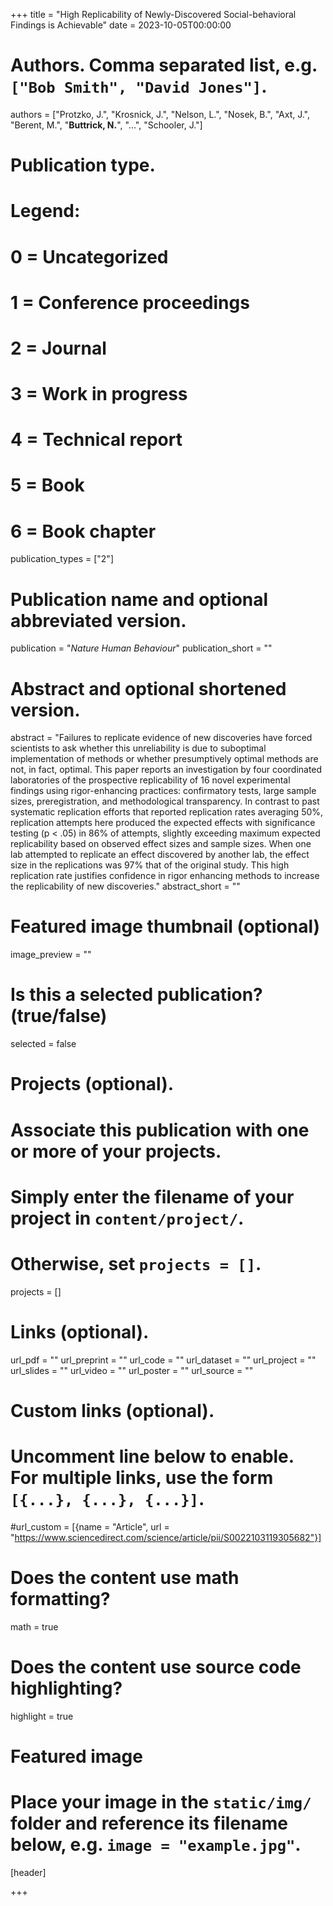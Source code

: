 +++
title = "High Replicability of Newly-Discovered Social-behavioral Findings is Achievable"
date = 2023-10-05T00:00:00

# Authors. Comma separated list, e.g. `["Bob Smith", "David Jones"]`.
authors = ["Protzko, J.", "Krosnick, J.", "Nelson, L.", "Nosek, B.", "Axt, J.", "Berent, M.", "**Buttrick, N.**", "...", "Schooler, J."]

# Publication type.
# Legend:
# 0 = Uncategorized
# 1 = Conference proceedings
# 2 = Journal
# 3 = Work in progress
# 4 = Technical report
# 5 = Book
# 6 = Book chapter
publication_types = ["2"]

# Publication name and optional abbreviated version.
publication = "*Nature Human Behaviour*"
publication_short = ""

# Abstract and optional shortened version.
abstract = "Failures to replicate evidence of new discoveries have forced scientists to ask whether this unreliability is due to suboptimal implementation of methods or whether presumptively optimal methods are not, in fact, optimal. This paper reports an investigation by four coordinated laboratories of the prospective replicability of 16 novel experimental findings using rigor-enhancing practices: confirmatory tests, large sample sizes, preregistration, and methodological transparency. In contrast to past systematic replication efforts that reported replication rates averaging 50%, replication attempts here produced the expected effects with significance testing (p &lt; .05) in 86% of attempts, slightly exceeding maximum expected replicability based on observed effect sizes and sample sizes. When one lab attempted to replicate an effect discovered by another lab, the effect size in the replications was 97% that of the original study. This high replication rate justifies confidence in rigor enhancing methods to increase the replicability of new discoveries."
abstract_short = ""

# Featured image thumbnail (optional)
image_preview = ""

# Is this a selected publication? (true/false)
selected = false

# Projects (optional).
#   Associate this publication with one or more of your projects.
#   Simply enter the filename of your project in `content/project/`.
#   Otherwise, set `projects = []`.
projects = []

# Links (optional).
url_pdf = ""
url_preprint = ""
url_code = ""
url_dataset = ""
url_project = ""
url_slides = ""
url_video = ""
url_poster = ""
url_source = ""

# Custom links (optional).
#   Uncomment line below to enable. For multiple links, use the form `[{...}, {...}, {...}]`.
#url_custom = [{name = "Article", url = "https://www.sciencedirect.com/science/article/pii/S0022103119305682"}]

# Does the content use math formatting?
math = true

# Does the content use source code highlighting?
highlight = true

# Featured image
# Place your image in the `static/img/` folder and reference its filename below, e.g. `image = "example.jpg"`.
[header]

+++

